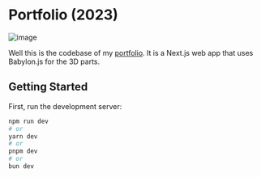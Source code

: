 # Portfolio (2023)

![image](https://github.com/Kalkut/portfolio/assets/8172006/b4aa2214-17dd-4e3a-b34c-05d7164b3dde)

Well this is the codebase of my [portfolio](https://berengermakita.com/). It is a Next.js web app that uses Babylon.js for the 3D parts.

## Getting Started

First, run the development server:

```bash
npm run dev
# or
yarn dev
# or
pnpm dev
# or
bun dev
```
